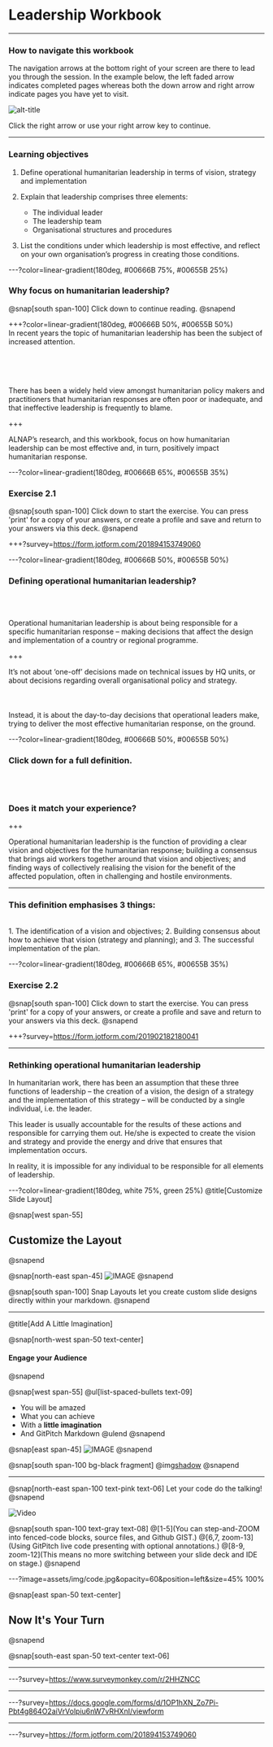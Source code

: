 # **Leadership Workbook**

---

### How to navigate this workbook  

The navigation arrows at the bottom right of your screen are there to lead you through the session. In the example below, the left faded arrow indicates completed pages whereas both the down arrow and right arrow indicate pages you have yet to visit.
  
![alt-title](https://ocha-dap.github.io/quick-tips-for-visualising-data/pics/nav_arrows.png)

Click the right arrow or use your right arrow key to continue.

---

### Learning objectives
1. Define operational humanitarian leadership in terms of vision, strategy and implementation  
  
2. Explain that leadership comprises three elements:  
    - The individual leader  
    - The leadership team  
    - Organisational structures and procedures  
  
3. List the conditions under which leadership is most effective, and reflect on your own organisation’s progress in creating those conditions.

---?color=linear-gradient(180deg, #00666B 75%, #00655B 25%)

### Why focus on humanitarian leadership?  
  
  
  
@snap[south span-100]
Click down to continue reading.
@snapend

+++?color=linear-gradient(180deg, #00666B 50%, #00655B 50%)
<br>
In recent years the topic of humanitarian leadership has been the subject of increased attention.      

<br>
<br>
<br>

     
There has been a widely held view amongst humanitarian policy makers and practitioners that humanitarian responses are often poor or inadequate, and that ineffective leadership is frequently to blame.  

+++

ALNAP’s research, and this workbook, focus on how humanitarian leadership can be most effective and, in turn, positively impact humanitarian response.


---?color=linear-gradient(180deg, #00666B 65%, #00655B 35%)


### Exercise 2.1

@snap[south span-100]
Click down to start the exercise.
You can press 'print' for a copy of your answers, or create a profile and save and return to your answers via this deck.
@snapend

+++?survey=https://form.jotform.com/201894153749060

---?color=linear-gradient(180deg, #00666B 50%, #00655B 50%)


### Defining operational humanitarian leadership?  
  
<br>
<br>

Operational humanitarian leadership is about being responsible for a specific humanitarian response – making decisions that affect the design and implementation of a country or regional programme.

+++

It’s not about ‘one-off’ decisions made on technical issues by HQ units, or about decisions regarding overall organisational policy and strategy. 
<br>  
<br>  
Instead, it is about the day-to-day decisions that operational leaders make, trying to deliver the most effective humanitarian response, on the ground.

---?color=linear-gradient(180deg, #00666B 50%, #00655B 50%)

### Click down for a full definition.  

<br>  
<br>

### Does it match your experience?


+++

Operational humanitarian leadership is the function of providing a clear vision and objectives for the humanitarian response; building a consensus that brings aid workers together around that vision and objectives; and finding ways of collectively realising the vision for the benefit of the affected population, often in challenging and hostile environments.

---

### This definition emphasises 3 things:
<br>
1.	The identification of a vision and objectives; 
2.	Building consensus about how to achieve that vision (strategy and planning); and 
3.	The successful implementation of the plan.

---?color=linear-gradient(180deg, #00666B 65%, #00655B 35%)

### Exercise 2.2

@snap[south span-100]
Click down to start the exercise.
You can press 'print' for a copy of your answers, or create a profile and save and return to your answers via this deck.
@snapend

+++?survey=https://form.jotform.com/201902182180041



---

### Rethinking operational humanitarian leadership
  
In humanitarian work, there has been an assumption that these three functions of leadership – the creation of a vision, the design of a strategy and the implementation of this strategy – will be conducted by a single individual, i.e. the leader.  
  
This leader is usually accountable for the results of these actions and responsible for carrying them out. He/she is expected to create the vision and strategy and provide the energy and drive that ensures that implementation occurs.  
  
In reality, it is impossible for any individual to be responsible for all elements of leadership.


---?color=linear-gradient(180deg, white 75%, green 25%)
@title[Customize Slide Layout]

@snap[west span-55]
## Customize the Layout
@snapend

@snap[north-east span-45]
![IMAGE](assets/img/presentation.png)
@snapend

@snap[south span-100]
Snap Layouts let you create custom slide designs directly within your markdown.
@snapend

---
@title[Add A Little Imagination]

@snap[north-west span-50 text-center]
#### Engage your Audience
@snapend

@snap[west span-55]
@ul[list-spaced-bullets text-09]
- You will be amazed
- What you can achieve
- With a **little imagination**
- And GitPitch Markdown
@ulend
@snapend

@snap[east span-45]
![IMAGE](assets/img/conference.png)
@snapend

@snap[south span-100 bg-black fragment]
@img[shadow](assets/img/conference.png)
@snapend

---

@snap[north-east span-100 text-pink text-06]
Let your code do the talking!
@snapend

![Video](https://www.youtube.com/embed/1U2gngDxFkc)

@snap[south span-100 text-gray text-08]
@[1-5](You can step-and-ZOOM into fenced-code blocks, source files, and Github GIST.)
@[6,7, zoom-13](Using GitPitch live code presenting with optional annotations.)
@[8-9, zoom-12](This means no more switching between your slide deck and IDE on stage.)
@snapend


---?image=assets/img/code.jpg&opacity=60&position=left&size=45% 100%

@snap[east span-50 text-center]
## Now It's **Your** Turn
@snapend

@snap[south-east span-50 text-center text-06]


---

---?survey=https://www.surveymonkey.com/r/2HHZNCC

----

---?survey=https://docs.google.com/forms/d/1OP1hXN_Zo7Pi-Pbt4g864O2aiVrVolpiu6nW7vRHXnI/viewform

---

---?survey=https://form.jotform.com/201894153749060